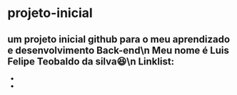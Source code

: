# projeto-inicial
um projeto inicial github para o meu aprendizado e desenvolvimento Back-end\n
Meu nome é Luis Felipe Teobaldo da silva😆\n
Linklist:
-
-
-

